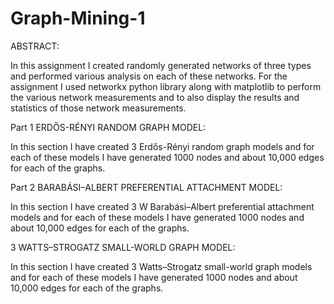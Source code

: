 # Graph-Mining-1

ABSTRACT:

In this assignment I created randomly generated networks of three
types and performed various analysis on each of these networks.
For the assignment I used networkx python library along with matplotlib to perform the various network measurements and to also
display the results and statistics of those network measurements.

Part 1 ERDŐS-RÉNYI RANDOM GRAPH MODEL:

In this section I have created 3 Erdős-Rényi random graph models
and for each of these models I have generated 1000 nodes and about
10,000 edges for each of the graphs.

Part 2 BARABÁSI–ALBERT PREFERENTIAL ATTACHMENT MODEL:

In this section I have created 3 W Barabási–Albert preferential
attachment models and for each of these models I have generated
1000 nodes and about 10,000 edges for each of the graphs.

3 WATTS–STROGATZ SMALL-WORLD GRAPH MODEL:

In this section I have created 3 Watts–Strogatz small-world
graph models and for each of these models I have generated
1000 nodes and about 10,000 edges for each of the graphs.
